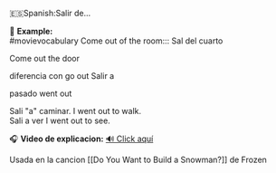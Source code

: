 
🇪🇸Spanish:Salir de... 

📌 **Example:**  
#movievocabulary
Come out of the room::: Sal del cuarto

Come out the door 

diferencia con go out Salir a

pasado went out

Sali "a" caminar. I went out to walk.  
Sali a ver I went out to see.




🎧 **Video de explicacion:** [🔊 Click aquí](https://youtu.be/Ea7h7TbaMNg?si=JefZvDP_K5JKVacf)

Usada en la cancion  [[Do You Want to Build a Snowman?]] de Frozen